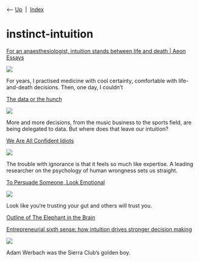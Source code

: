 <div class="nav">

⟵ [Up](index.html)  \|  [Index](index.html)

</div>

# instinct-intuition

<div class="cards">

<div class="card">

<div class="card-title">

[For an anaesthesiologist, intuition stands between life and death \|
Aeon
Essays](https://aeon.co/essays/for-an-anaesthesiologist-intuition-stands-between-life-and-death)

</div>

<div class="card-image">

[![](https://images.aeonmedia.co/images/269d8f11-0c1a-4db3-a688-8d360a4d9897/essay-final-gettyimages-151043608.jpg?width=1200&quality=75&format=auto)](https://aeon.co/essays/for-an-anaesthesiologist-intuition-stands-between-life-and-death)

</div>

For years, I practised medicine with cool certainty, comfortable with
life-and-death decisions. Then, one day, I couldn’t

</div>

<div class="card">

<div class="card-title">

[The data or the
hunch](https://www.1843magazine.com/features/the-data-or-the-hunch?page=full)

</div>

<div class="card-image">

[![](https://www.economist.com/img/b/2560/1439/90/1843magazine.com/sites/default/files/styles/il_manual_crop_16_9/public/0715IL_FT_DAT_93-app-header.jpg)](https://www.1843magazine.com/features/the-data-or-the-hunch?page=full)

</div>

More and more decisions, from the music business to the sports field,
are being delegated to data. But where does that leave our intuition?

</div>

<div class="card">

<div class="card-title">

[We Are All Confident
Idiots](https://psmag.com/social-justice/confident-idiots-92793)

</div>

<div class="card-image">

[![](https://psmag.com/wp-content/uploads/2024/07/confident-idiot.jpg)](https://psmag.com/social-justice/confident-idiots-92793)

</div>

The trouble with ignorance is that it feels so much like expertise. A
leading researcher on the psychology of human wrongness sets us
straight.

</div>

<div class="card">

<div class="card-title">

[To Persuade Someone, Look
Emotional](https://getpocket.com/explore/item/to-persuade-someone-look-emotional)

</div>

<div class="card-image">

[![](https://pocket-image-cache.com/1200x/filters:format(jpg):extract_focal()/http%3A%2F%2Fstatic.nautil.us%2F14797_53885282fbff8407b3b6e820b7830180.jpg)](https://getpocket.com/explore/item/to-persuade-someone-look-emotional)

</div>

Look like you‘re trusting your gut and others will trust you.

</div>

<div class="card">

<div class="card-title">

[Outline of The Elephant in the
Brain](http://elephantinthebrain.com/outline.html)

</div>

</div>

<div class="card">

<div class="card-title">

[Entrepreneurial sixth sense: how intuition drives stronger decision
making](https://medium.com/swlh/entrepreneurial-sixth-sense-how-intuition-drives-stronger-decision-making-fc906624641c)

</div>

<div class="card-image">

[![](https://miro.medium.com/v2/resize:fit:1200/1*LJQ42V6yg8kz-TjyqCP-AA.jpeg)](https://medium.com/swlh/entrepreneurial-sixth-sense-how-intuition-drives-stronger-decision-making-fc906624641c)

</div>

Adam Werbach was the Sierra Club’s golden boy.

</div>

</div>
